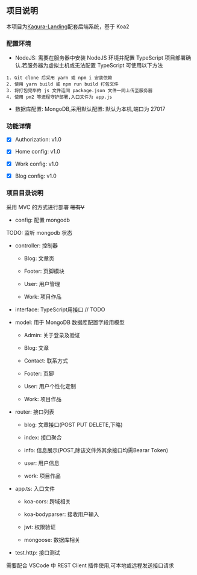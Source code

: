 ## 项目说明

本项目为[Kagura-Landing](https://github.com/iMisty/Kagura-LandingPage)配套后端系统，基于 Koa2

### 配置环境

- NodeJS: 需要在服务器中安装 NodeJS 环境并配置 TypeScript 项目部署确认.若服务器为虚拟主机或无法配置 TypeScript 可使用以下方法

```
1. Git clone 后采用 yarn 或 npm i 安装依赖
2. 使用 yarn build 或 npm run build 打包文件
3. 将打包完毕的 js 文件连同 package.json 文件一同上传至服务器
4. 使用 pm2 等进程守护部署,入口文件为 app.js
```

- 数据库配置: MongoDB,采用默认配置: 默认为本机,端口为 27017

### 功能详情

- [x] Authorization: v1.0

- [x] Home config: v1.0

- [x] Work config: v1.0

- [x] Blog config: v1.0

### 项目目录说明

采用 MVC 的方式进行部署 ~~哪有V~~

- config: 配置 mongodb

TODO: 监听 mongodb 状态

- controller: 控制器

  - Blog: 文章页

  - Footer: 页脚模块

  - User: 用户管理

  - Work: 项目作品

- interface: TypeScript用接口 // TODO

- model: 用于 MongoDB 数据库配置字段用模型

  - Admin: 关于登录及验证

  - Blog: 文章

  - Contact: 联系方式

  - Footer: 页脚

  - User: 用户个性化定制

  - Work: 项目作品

- router: 接口列表

  - blog: 文章接口(POST PUT DELETE,下略)

  - index: 接口聚合

  - info: 信息展示(POST,除该文件外其余接口均需Bearar Token)

  - user: 用户信息

  - work: 项目作品



- app.ts: 入口文件

  - koa-cors: 跨域相关

  - koa-bodyparser: 接收用户输入

  - jwt: 权限验证

  - mongoose: 数据库相关

- test.http: 接口测试

需要配合 VSCode 中 REST Client 插件使用,可本地或远程发送接口请求